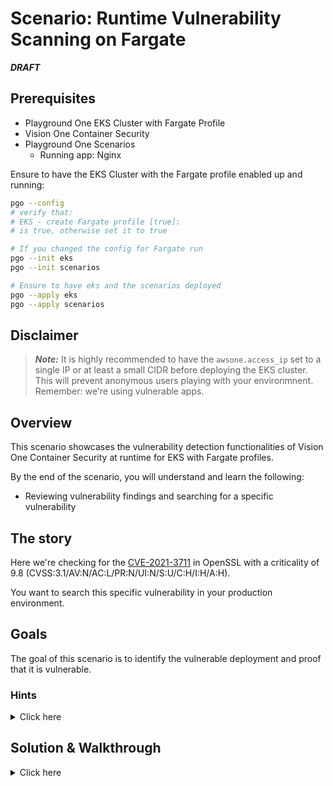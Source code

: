 # Scenario: Runtime Vulnerability Scanning on Fargate

***DRAFT***

## Prerequisites

- Playground One EKS Cluster with Fargate Profile
- Vision One Container Security
- Playground One Scenarios
  - Running app: Nginx

Ensure to have the EKS Cluster with the Fargate profile enabled up and running:

```sh
pgo --config
# verify that:
# EKS - create Fargate profile [true]:
# is true, otherwise set it to true

# If you changed the config for Fargate run
pgo --init eks
pgo --init scenarios

# Ensure to have eks and the scenarios deployed
pgo --apply eks
pgo --apply scenarios
```

## Disclaimer

> ***Note:*** It is highly recommended to have the `awsone.access_ip` set to a single IP or at least a small CIDR before deploying the EKS cluster. This will prevent anonymous users playing with your environmnent. Remember: we're using vulnerable apps.

## Overview

This scenario showcases the vulnerability detection functionalities of Vision One Container Security at runtime for EKS with Fargate profiles.

By the end of the scenario, you will understand and learn the following:

- Reviewing vulnerability findings and searching for a specific vulnerability

## The story

Here we're checking for the [CVE-2021-3711](https://nvd.nist.gov/vuln/detail/cve-2021-3711) in OpenSSL with a criticality of 9.8 (CVSS:3.1/AV:N/AC:L/PR:N/UI:N/S:U/C:H/I:H/A:H).

You want to search this specific vulnerability in your production environment.

## Goals

The goal of this scenario is to identify the vulnerable deployment and proof that it is vulnerable.

### Hints

<details>
<summary>Click here</summary>

✨ Didn't find the vulnerable deployment?
<br><br>
Head over to Container Security --> Runtime vulnerability and search for CVE-2017-5638. 🙌
<br><br>

</details>

## Solution & Walkthrough

<details>
<summary>Click here</summary>

Head over to Attack Surface Risk Managemet and search for the vulnerability CVE-2021-3711

Identify the vulnerable deployment/container.

Find out the node(s) running the pod(s).

```sh
kubectl get pods -A -o wide
```

You'll see that the deployment is running within the `fargate` namespace. The name(s) of the worker nodes start with `fargate-ip-...` which indicate that these nodes are AWS managed Fargate nodes.

Checking the services in the namespace `fargate` 

```sh
kubectl -n fargate get services
```

tells us

```
NAME            TYPE       CLUSTER-IP     EXTERNAL-IP   PORT(S)        AGE
nginx-service   NodePort   172.20.48.60   <none>        80:32443/TCP   26m
```

🎉 Success 🎉

</details>
